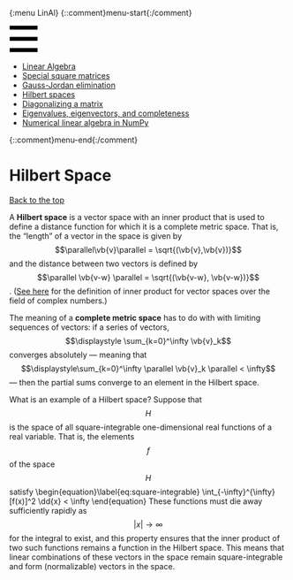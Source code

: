 {:menu LinAl}
{::comment}menu-start{:/comment}

<div class="dropdown">
<label id="hamburger-menu"><img id="hamburger" src="figs/hamburger.png"></label>
<div class="dropdown-content">
<ul>
<li><a href="LinearAlgebra.html">Linear Algebra</a></li>
<li><a href="SquareMatrices.html">Special square matrices</a></li>
<li><a href="GaussJordan.html">Gauss-Jordan elimination</a></li>
<li><a href="HilbertSpace.html">Hilbert spaces</a></li>
<li><a href="Diagonalization.html">Diagonalizing a matrix</a></li>
<li><a href="Eigenvectors.html">Eigenvalues, eigenvectors, and completeness</a></li>
<li><a href="NumericalLinearAlgebra.html">Numerical linear algebra in NumPy</a></li>
</ul>
</div>
</div>

{::comment}menu-end{:/comment}


# Hilbert Space

[Back to the top](LinearAlgebra.md)

A **Hilbert space** is a vector space with an inner product that is used to define a distance function for which it is a complete metric space. That is, the “length” of a vector in the space is given by $$\parallel\vb{v}\parallel = \sqrt{(\vb{v},\vb{v})}$$ and the distance between two vectors is defined by $$\parallel \vb{v-w} \parallel = \sqrt{(\vb{v-w}, \vb{v-w})}$$. ([See here](LinearAlgebra.md#complex-spaces) for the definition of inner product for vector spaces over the field of complex numbers.)

The meaning of a **complete metric space** has to do with with limiting sequences of vectors: if a series of vectors, $$\displaystyle \sum_{k=0}^\infty \vb{v}_k$$ converges absolutely — meaning that $$\displaystyle\sum_{k=0}^\infty \parallel \vb{v}_k \parallel < \infty$$ — then the partial sums converge to an element in the Hilbert space.

What is an example of a Hilbert space? Suppose that $$H$$ is the space of all square-integrable one-dimensional real functions of a real variable. That is, the elements $$f$$ of the space $$H$$ satisfy
\begin{equation}\label{eq:square-integrable}
  \int_{-\infty}^{\infty} [f(x)]^2 \dd{x} < \infty
\end{equation}
These functions must die away sufficiently rapidly as $$|x| \to \infty$$ for the integral to exist, and this property ensures that the inner product of two such functions remains a function in the Hilbert space. This means that linear combinations of these vectors in the space remain square-integrable and form (normalizable) vectors in the space.
